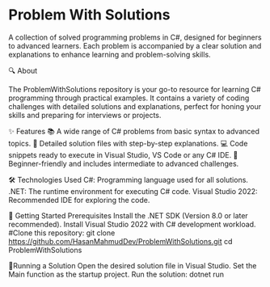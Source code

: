 # Problem With Solutions
A collection of solved programming problems in C#, designed for beginners to advanced learners. Each problem is accompanied by a clear solution and explanations to enhance learning and problem-solving skills.

🔍 About

The ProblemWithSolutions repository is your go-to resource for learning C# programming through practical examples. It contains a variety of coding challenges with detailed solutions and explanations, perfect for honing your skills and preparing for interviews or projects.

✨ Features
    📚 A wide range of C# problems from basic syntax to advanced topics.
    📝 Detailed solution files with step-by-step explanations.
    💻 Code snippets ready to execute in Visual Studio, VS Code or any C# IDE.
    🚀 Beginner-friendly and includes intermediate to advanced challenges.
    
🛠️ Technologies Used
    C#: Programming language used for all solutions.
    .NET: The runtime environment for executing C# code.
    Visual Studio 2022: Recommended IDE for exploring the code.
    
🚀 Getting Started
  Prerequisites
    Install the .NET SDK (Version 8.0 or later recommended).
    Install Visual Studio 2022 with C# development workload.
    #Clone this repository:
      git clone https://github.com/HasanMahmudDev/ProblemWithSolutions.git
      cd ProblemWithSolutions
      
🏃Running a Solution
    Open the desired solution file in Visual Studio.
    Set the Main function as the startup project.
    Run the solution: dotnet run
